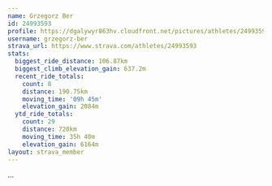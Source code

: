 ```yaml
---
name: Grzegorz Ber
id: 24993593
profile: https://dgalywyr863hv.cloudfront.net/pictures/athletes/24993593/7453165/11/large.jpg
username: grzegorz-ber
strava_url: https://www.strava.com/athletes/24993593
stats:
  biggest_ride_distance: 106.87km
  biggest_climb_elevation_gain: 637.2m
  recent_ride_totals:
    count: 8
    distance: 190.75km
    moving_time: '09h 45m'
    elevation_gain: 2084m
  ytd_ride_totals:
    count: 29
    distance: 720km
    moving_time: 35h 40m
    elevation_gain: 6164m
layout: strava_member
--- 
```

...
